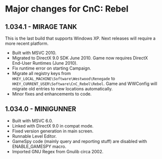 # Major changes for CnC: Rebel

## 1.034.1 - MIRAGE TANK

This is the last build that supports Windows XP. Next releases will require a more recent platform.

* Built with MSVC 2010.
* Migrated to DirectX 9.0 SDK June 2010. Game now requires DirectX End-User Runtimes (June 2010).
* Fix runtime error on starting Campaign.
* Migrate all registry keys from `HKEY_LOCAL_MACHINE\Software\Westwood\Renegade` to `HKEY_CURRENT_USER\Software\CnC_Rebel\Rebel`.
  Game and WWConfig will migrate old entries to new locations automatically.
* Minor fixes and enhancements to code.

## 1.034.0 - MINIGUNNER

* Built with MSVC 6.0.
* Linked with DirectX 9.0 in compat mode.
* Fixed version generation in main screen.
* Runnable Level Editor.
* GameSpy code (mainly query and reporting stuff) are disabled with ENABLE_GAMESPY macro.
* Imported GNU Regex from Gnulib circa 2002.
